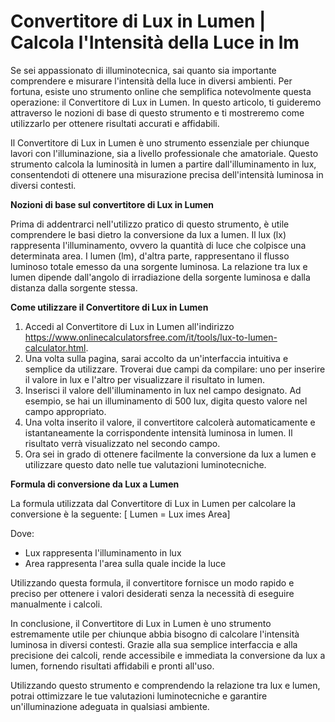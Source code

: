 Convertitore di Lux in Lumen | Calcola l'Intensità della Luce in lm
===================================================================

Se sei appassionato di illuminotecnica, sai quanto sia importante comprendere e misurare l'intensità della luce in diversi ambienti. Per fortuna, esiste uno strumento online che semplifica notevolmente questa operazione: il Convertitore di Lux in Lumen. In questo articolo, ti guideremo attraverso le nozioni di base di questo strumento e ti mostreremo come utilizzarlo per ottenere risultati accurati e affidabili.

Il Convertitore di Lux in Lumen è uno strumento essenziale per chiunque lavori con l'illuminazione, sia a livello professionale che amatoriale. Questo strumento calcola la luminosità in lumen a partire dall'illuminamento in lux, consentendoti di ottenere una misurazione precisa dell'intensità luminosa in diversi contesti.

**Nozioni di base sul convertitore di Lux in Lumen**

Prima di addentrarci nell'utilizzo pratico di questo strumento, è utile comprendere le basi dietro la conversione da lux a lumen. Il lux (lx) rappresenta l'illuminamento, ovvero la quantità di luce che colpisce una determinata area. I lumen (lm), d'altra parte, rappresentano il flusso luminoso totale emesso da una sorgente luminosa. La relazione tra lux e lumen dipende dall'angolo di irradiazione della sorgente luminosa e dalla distanza dalla sorgente stessa.

**Come utilizzare il Convertitore di Lux in Lumen**

1. Accedi al Convertitore di Lux in Lumen all'indirizzo <https://www.onlinecalculatorsfree.com/it/tools/lux-to-lumen-calculator.html>.
2. Una volta sulla pagina, sarai accolto da un'interfaccia intuitiva e semplice da utilizzare. Troverai due campi da compilare: uno per inserire il valore in lux e l'altro per visualizzare il risultato in lumen.
3. Inserisci il valore dell'illuminamento in lux nel campo designato. Ad esempio, se hai un illuminamento di 500 lux, digita questo valore nel campo appropriato.
4. Una volta inserito il valore, il convertitore calcolerà automaticamente e istantaneamente la corrispondente intensità luminosa in lumen. Il risultato verrà visualizzato nel secondo campo.
5. Ora sei in grado di ottenere facilmente la conversione da lux a lumen e utilizzare questo dato nelle tue valutazioni luminotecniche.

**Formula di conversione da Lux a Lumen**

La formula utilizzata dal Convertitore di Lux in Lumen per calcolare la conversione è la seguente: \[ Lumen = Lux imes Area\]

Dove:

- Lux rappresenta l'illuminamento in lux
- Area rappresenta l'area sulla quale incide la luce

Utilizzando questa formula, il convertitore fornisce un modo rapido e preciso per ottenere i valori desiderati senza la necessità di eseguire manualmente i calcoli.

In conclusione, il Convertitore di Lux in Lumen è uno strumento estremamente utile per chiunque abbia bisogno di calcolare l'intensità luminosa in diversi contesti. Grazie alla sua semplice interfaccia e alla precisione dei calcoli, rende accessibile e immediata la conversione da lux a lumen, fornendo risultati affidabili e pronti all'uso.

Utilizzando questo strumento e comprendendo la relazione tra lux e lumen, potrai ottimizzare le tue valutazioni luminotecniche e garantire un'illuminazione adeguata in qualsiasi ambiente.